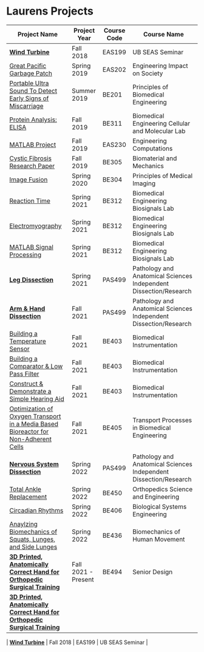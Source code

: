  # Laurens Projects
 
| Project Name  | Project Year  | Course Code   | Course Name   |
| ------------- | ------------- | ------------- | ------------- |
| [**Wind Turbine**](lmmk416.github.io/windturbine.html.pdf) | Fall 2018  | EAS199  | UB SEAS Seminar   |
| [Great Pacific Garbage Patch](lmmk416.github.io/GreatPacificGarbagePatch.html) | Spring 2019  | EAS202  | Engineering Impact on Society  |
| [Portable Ultra Sound To Detect Early Signs of Miscarriage](lmmk416.github.io/PortableUltraSoundToDetectEarlySignsofMiscarriage.html)  | Summer 2019  | BE201  | Principles of Biomedical Engineering |
| [Protein Analysis: ELISA](lmmk416.github.io/ProteinAnalysisELISA.html)   | Fall 2019  | BE311  | Biomedical Engineering Cellular and Molecular Lab  |
| [MATLAB Project](lmmk416.github.io/MATLABProject.html)  | Fall 2019   | EAS230  | Engineering Computations  |
| [Cystic Fibrosis Research Paper](lmmk416.github.io/CysticFibrosisResearchPaper.html.pdf) | Fall 2019  | BE305  | Biomaterial and Mechanics  |
| [Image Fusion](ImageFusion.html) | Spring 2020  | BE304  | Principles of Medical Imaging  |
| [Reaction Time](lmmk416.github.io/ReactionTime.html)  | Spring 2021  | BE312  | Biomedical Engineering Biosignals Lab |
| [Electromyography](lmmk416.github.io/Electromyography.html)  | Spring 2021  | BE312  | Biomedical Engineering Biosignals Lab  |
| [MATLAB Signal Processing](lmmk416.github.io/MATLABSignalProcessing.html) | Spring 2021  | BE312  | Biomedical Engineering Biosignals Lab  |
| [**Leg Dissection**](lmmk416.github.io/LegDissection.html)  |  Spring 2021 | PAS499  | Pathology and Anatomical Sciences Independent Dissection/Research  |
| [**Arm & Hand Dissection**](lmmk416.github.io/ArmHandDissection.html)  | Fall 2021  | PAS499  | Pathology and Anatomical Sciences Independent Dissection/Research  |
| [Building a Temperature Sensor](lmmk416.github.io/BuildingATemperatureSensor.html)  | Fall 2021  | BE403  | Biomedical Instrumentation  |
| [Building a Comparator & Low Pass Filter](lmmk416.github.io/BuildingAComparatorAndLowPassFilter.html)  | Fall 2021  | BE403  | Biomedical Instrumentation  |
| [Construct & Demonstrate a Simple Hearing Aid](lmmk416.github.io/ConstructAndDemonstrateASimpleHearingAid.html)  | Fall 2021  | BE403  | Biomedical Instrumentation  |
| [Optimization of Oxygen Transport in a Media Based Bioreactor for Non-Adherent Cells](lmmk416.github.io/OptimizationOfOxygenTransportinAMediaBasedBioreactorForNonAdherentCells.html)  | Fall 2021  | BE405  | Transport Processes in Biomedical Engineering  |
| [**Nervous System Dissection**](lmmk416.github.io/NervousSystemDissection.html) | Spring 2022  | PAS499  | Pathology and Anatomical Sciences Independent Dissection/Research  |
| [Total Ankle Replacement](lmmk416.github.io/TotalAnkleReplacement.html) | Spring 2022  | BE450  | Orthopedics Science and Engineering  |
| [Circadian Rhythms](lmmk416.github.io/CircadianRhythms.html)  | Spring 2022  | BE406  | Biological Systems Engineering  |
| [Anaylzing Biomechanics of Squats, Lunges, and Side Lunges](lmmk416.github.io/AnaylzingBiomechanicsOfSquatsLungesSideLunges.html)  | Spring 2022  | BE436  | Biomechanics of Human Movement |
| [**3D Printed, Anatomically Correct Hand for Orthopedic Surgical Training**](lmmk416.github.io/3DPrintedAnatomicallyCorrectHandForOrthopedicSurgicalTraining.html)  | Fall 2021 - Present  | BE494  | Senior Design  |
| [**3D Printed, Anatomically Correct Hand for Orthopedic Surgical Training**](lmmk416.github.io/3DPrintedAnatomicallyCorrectHandForOrthopedicSurgicalTraining.md)|

| [**Wind Turbine**](lmmk416.github.io/windturbine.md) | Fall 2018  | EAS199  | UB SEAS Seminar   |
